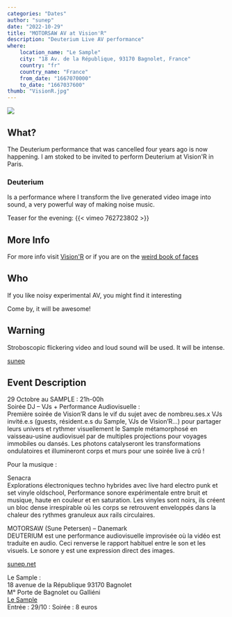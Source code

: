```yaml
---
categories: "Dates"
author: "sunep"
date: "2022-10-29"
title: "MOTORSAW AV at Vision'R"
description: "Deuterium Live AV performance"
where: 
    location_name: "Le Sample"
    city: "18 Av. de la République, 93170 Bagnolet, France"
    country: "fr"
    country_name: "France"
    from_date: "1667070000"
    to_date: "1667037600"
thumb: "VisionR.jpg"
---
```


![](VisionR.jpg) 

## What?
The Deuterium performance that was cancelled four years ago is now happening. I am stoked to be invited to perform Deuterium at Vision'R in Paris.

### Deuterium
Is a performance where I transform the live generated video image into sound, a very powerful way of making noise music.

Teaser for the evening:
{{< vimeo 762723802 >}}

## More Info
For more info visit [Vision'R](http://vision-r.org/)
or if you are on the [weird book of faces](https://www.facebook.com/events/414056340695691/414056360695689/)

## Who
If you like noisy experimental AV, you might find it interesting

Come by, it will be awesome!

## Warning
Stroboscopic flickering video and loud sound will be used. It will be intense.

[sunep](https://vvvv.org/users/sunep)

## Event Description

29 Octobre au SAMPLE : 21h-00h  
Soirée DJ – VJs + Performance Audiovisuelle :  
Première soirée de Vision’R dans le vif du sujet avec de nombreu.ses.x VJs invité.e.s (guests, résident.e.s du Sample, VJs de Vision’R…) pour partager leurs univers et rythmer visuellement le Sample métamorphosé en vaisseau-usine audiovisuel par de multiples projections pour voyages immobiles ou dansés. Les photons catalyseront les transformations ondulatoires et illumineront corps et murs pour une soirée live à crû !

Pour la musique :

Senacra  
Explorations électroniques techno hybrides avec live hard electro punk et set vinyle oldschool, Performance sonore expérimentale entre bruit et musique, haute en couleur et en saturation. Les vinyles sont noirs, ils créent un bloc dense irrespirable où les corps se retrouvent enveloppés dans la chaleur des rythmes granuleux aux rails circulaires.

MOTORSAW (Sune Petersen) – Danemark  
DEUTERIUM est une performance audiovisuelle improvisée où la vidéo est traduite en audio.
Ceci renverse le rapport habituel entre le son et les visuels. Le sonore y est une expression direct des images.

[sunep.net](https://sunep.net)

Le Sample :  
18 avenue de la République 93170 Bagnolet  
M° Porte de Bagnolet ou Galliéni  
[Le Sample](https://lesample.fr)  
Entrée : 29/10 : Soirée : 8 euros

